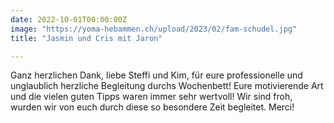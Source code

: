 ```yaml
---
date: 2022-10-01T00:00:00Z
image: "https://yoma-hebammen.ch/upload/2023/02/fam-schudel.jpg"
title: "Jasmin und Cris mit Jaron"

---
```

Ganz herzlichen Dank, liebe Steffi und Kim, für eure professionelle und unglaublich herzliche Begleitung durchs Wochenbett! Eure motivierende Art und die vielen guten Tipps waren immer sehr wertvoll! Wir sind froh, wurden wir von euch durch diese so besondere Zeit begleitet. Merci!